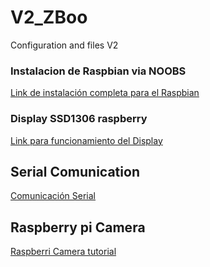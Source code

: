 # V2_ZBoo
Configuration and files V2

### Instalacion de Raspbian via NOOBS

[Link de instalación completa para el Raspbian](https://projects.raspberrypi.org/en/projects/raspberry-pi-setting-up/2)

### Display SSD1306 raspberry 

[Link para funcionamiento del Display](https://learn.adafruit.com/monochrome-oled-breakouts/python-usage-2)

## Serial Comunication

[Comunicación Serial](https://www.electronicwings.com/raspberry-pi/raspberry-pi-uart-communication-using-python-and-c)

## Raspberry pi Camera
[Raspberri Camera tutorial](https://projects.raspberrypi.org/en/projects/getting-started-with-picamera/2)
